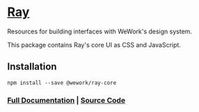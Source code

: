 # [Ray](https://ray.weworkers.io/)

Resources for building interfaces with WeWork's design system.

This package contains Ray's core UI as CSS and JavaScript.

## Installation

```
npm install --save @wework/ray-core
```

### [Full Documentation](https://ray.weworkers.io) | [Source Code](https://github.com/wework/ray)
